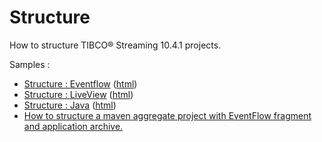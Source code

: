 # Structure

How to structure TIBCO&reg; Streaming 10.4.1 projects.

Samples :

* [Structure : Eventflow](eventflow/src/site/markdown/index.md) ([html](https://plord12.github.io/samples/10.4.1/structure/eventflow/))
* [Structure : LiveView](liveview/src/site/markdown/index.md) ([html](https://plord12.github.io/samples/10.4.1/structure/liveview/))
* [Structure : Java](java/src/site/markdown/index.md) ([html](https://plord12.github.io/samples/10.4.1/structure/java/))
* [How to structure a maven aggregate project with EventFlow fragment and application archive.](application)

